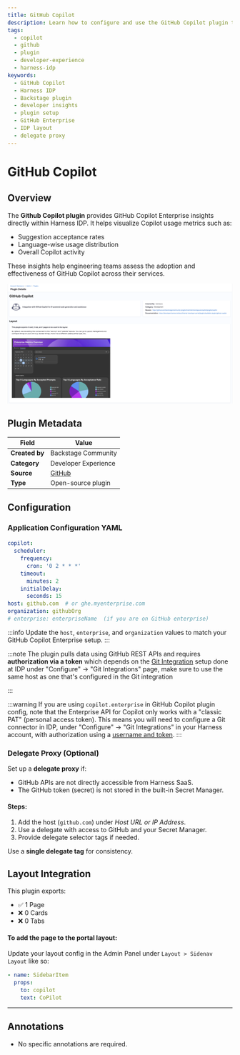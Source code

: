 ```yaml
---
title: GitHub Copilot 
description: Learn how to configure and use the GitHub Copilot plugin to view usage insights in Harness Internal Developer Portal (IDP).
tags:
  - copilot
  - github
  - plugin
  - developer-experience
  - harness-idp
keywords:
  - GitHub Copilot
  - Harness IDP
  - Backstage plugin
  - developer insights
  - plugin setup
  - GitHub Enterprise
  - IDP layout
  - delegate proxy
---
```

# GitHub Copilot 

## Overview

The **Github Copilot plugin** provides GitHub Copilot Enterprise insights directly within Harness IDP. It helps visualize Copilot usage metrics such as:

- Suggestion acceptance rates  
- Language-wise usage distribution  
- Overall Copilot activity  

These insights help engineering teams assess the adoption and effectiveness of GitHub Copilot across their services.

![github-copilot](./static/github-copilot.png)

## Plugin Metadata

| Field         | Value                |
|---------------|----------------------|
| **Created by** | Backstage Community  |
| **Category**   | Developer Experience |
| **Source**     | [GitHub](https://github.com/backstage/community-plugins/tree/main/workspaces/copilot/plugins/copilot)               |
| **Type**       | Open-source plugin   |



## Configuration

### Application Configuration YAML


```yaml
copilot:
  scheduler:
    frequency:
      cron: '0 2 * * *'
    timeout:
      minutes: 2
    initialDelay:
      seconds: 15
host: github.com  # or ghe.myenterprise.com
organization: githubOrg
# enterprise: enterpriseName  (if you are on GitHub enterprise)

```

:::info 
Update the `host`, `enterprise`, and `organization` values to match your GitHub Copilot Enterprise setup.
:::

:::note 
The plugin pulls data using GitHub REST APIs and requires **authorization via a token** which depends on the [Git Integration](https://developer.harness.io/docs/internal-developer-portal/get-started/setup-git-integration#connector-setup) setup done at IDP under "Configure" -> "Git Integrations" page, make sure to use the same host as one that's configured in the Git integration

:::

:::warning 
If you are using `copilot.enterprise` in GitHub Copilot plugin config, note that the Enterprise API for Copilot only works with a "classic PAT" (personal access token). This means you will need to configure a Git connector in IDP, under "Configure" -> "Git Integrations" in your Harness account, with authorization using a [username and token](https://developer.harness.io/docs/platform/connectors/code-repositories/ref-source-repo-provider/git-hub-connector-settings-reference/#authentication).
:::

### Delegate Proxy (Optional)

Set up a **delegate proxy** if:

* GitHub APIs are not directly accessible from Harness SaaS.
* The GitHub token (secret) is not stored in the built-in Secret Manager.

#### Steps:

1. Add the host (`github.com`) under *Host URL or IP Address*.
2. Use a delegate with access to GitHub and your Secret Manager.
3. Provide delegate selector tags if needed.

Use a **single delegate tag** for consistency.


## Layout Integration

This plugin exports:

* ✅ 1 Page
* ❌ 0 Cards
* ❌ 0 Tabs

#### To add the page to the portal layout:

Update your layout config in the Admin Panel under `Layout > Sidenav Layout` like so:

```yaml
- name: SidebarItem
  props:
    to: copilot
    text: CoPilot
```

<!-- > By default, the page is added to **service** and **website** layouts. You can modify this from **Layout Management** — reorder, remove, or reassign the page to different entity types as needed. -->

---

## Annotations

* No specific annotations are required.

